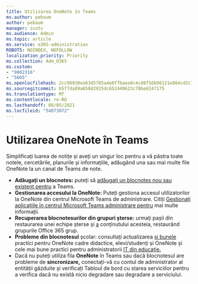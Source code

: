 ```yaml
---
title: Utilizarea OneNote în Teams
ms.author: pebaum
author: pebaum
manager: scotv
ms.audience: Admin
ms.topic: article
ms.service: o365-administration
ROBOTS: NOINDEX, NOFOLLOW
localization_priority: Priority
ms.collection: Adm_O365
ms.custom:
- "9002316"
- "5665"
ms.openlocfilehash: 2cc99930ea63d5705a4e0ffbaea0c4cd8f56b96121e884cd2c7d054e1136226b
ms.sourcegitcommit: b5f7da89a650d2915dc652449623c78be6247175
ms.translationtype: MT
ms.contentlocale: ro-RO
ms.lasthandoff: 08/05/2021
ms.locfileid: "54073072"
---
```

# <a name="using-onenote-in-teams"></a>Utilizarea OneNote în Teams

Simplificați luarea de notițe și aveți un singur loc pentru a vă păstra toate notele, cercetările, planurile și informațiile, adăugând una sau mai multe file OneNote la un canal de Teams de note.

- **Adăugați un blocnotes:** puteți să [adăugați un blocnotes nou sau existent pentru](https://support.microsoft.com/office/add-a-onenote-notebook-to-teams-0ec78cc3-ba3b-4279-a88e-aa40af9865c2) a Teams.
- **Gestionarea accesului la OneNote:** Puteți gestiona accesul utilizatorilor la OneNote din centrul Microsoft Teams de administrare. Citiți [Gestionați aplicațiile în centrul Microsoft Teams administrare pentru](https://docs.microsoft.com/MicrosoftTeams/manage-apps) mai multe informații.
- **Recuperarea blocnotesurilor din grupuri șterse:** urmați pașii din restaurarea unei echipe șterse și [a](https://docs.microsoft.com/microsoftteams/archive-or-delete-a-team#restore-a-deleted-team) conținutului acesteia, restaurând grupurile Office 365 grup.
- **Probleme din blocnotesul** școlar: consultați actualizarea [și bunele](https://support.office.com/article/onenote-update-and-best-practices-for-educators-and-students-dde775f0-8b06-4263-8b54-1e9ddc3dd146) practici pentru OneNote cadre didactice, elevi/studenți și OneNote și cele mai bune practici pentru administratorii [IT din educație.](https://support.office.com/article/onenote-update-and-best-practices-for-it-admins-in-education-9d78f2b2-5e25-4288-b597-b4ba463c7b46)
- Dacă nu puteți utiliza fila **OneNote** în Teams sau dacă blocnotesul are probleme de **sincronizare,** conectați-vă cu contul de administrator al entității găzduite și verificați Tabloul de bord cu starea serviciilor pentru a verifica dacă nu există nicio degradare sau degradare a serviciului. [](https://docs.microsoft.com/office365/enterprise/view-service-health)
